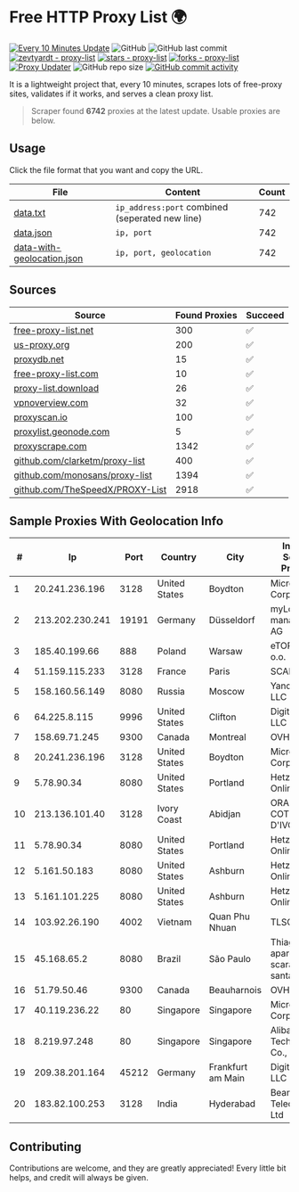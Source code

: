 
# Free HTTP Proxy List 🌍

[![Every 10 Minutes Update](https://github.com/mertguvencli/http-proxy-list/actions/workflows/main.yml/badge.svg?branch=main)](https://github.com/mertguvencli/http-proxy-list/actions/workflows/main.yml)
![GitHub](https://img.shields.io/github/license/mertguvencli/http-proxy-list)
![GitHub last commit](https://img.shields.io/github/last-commit/mertguvencli/http-proxy-list)
[![zevtyardt - proxy-list](https://img.shields.io/static/v1?label=zevtyardt&message=proxy-list&color=blue&logo=github)](https://github.com/zevtyardt/proxy-list "Go to GitHub repo")
[![stars - proxy-list](https://img.shields.io/github/stars/zevtyardt/proxy-list?style=social)](https://github.com/zevtyardt/proxy-list)
[![forks - proxy-list](https://img.shields.io/github/forks/zevtyardt/proxy-list?style=social)](https://github.com/zevtyardt/proxy-list)
[![Proxy Updater](https://github.com/zevtyardt/proxy-list/workflows/Proxy%20Updater/badge.svg)](https://github.com/zevtyardt/proxy-list/actions?query=workflow:"Proxy+Updater")
![GitHub repo size](https://img.shields.io/github/repo-size/zevtyardt/proxy-list)
[![GitHub commit activity](https://img.shields.io/github/commit-activity/m/zevtyardt/proxy-list?logo=commits)](https://github.com/zevtyardt/proxy-list/commits/main)

It is a lightweight project that, every 10 minutes, scrapes lots of free-proxy sites, validates if it works, and serves a clean proxy list.

> Scraper found **6742** proxies at the latest update. Usable proxies are below.

## Usage

Click the file format that you want and copy the URL.

|File|Content|Count|
|----|-------|-----|
|[data.txt](https://raw.githubusercontent.com/mertguvencli/http-proxy-list/main/proxy-list/data.txt)|`ip_address:port` combined (seperated new line)|742|
|[data.json](https://raw.githubusercontent.com/mertguvencli/http-proxy-list/main/proxy-list/data.json)|`ip, port`|742|
|[data-with-geolocation.json](https://raw.githubusercontent.com/mertguvencli/http-proxy-list/main/proxy-list/data-with-geolocation.json)|`ip, port, geolocation`|742|

## Sources

|Source|Found Proxies|Succeed|
|------|-------------|-------|
|[free-proxy-list.net](https://free-proxy-list.net)|300|✅|
|[us-proxy.org](https://www.us-proxy.org)|200|✅|
|[proxydb.net](http://proxydb.net)|15|✅|
|[free-proxy-list.com](https://free-proxy-list.com/?page=&port=&type%5B%5D=http&type%5B%5D=https&up_time=0&search=Search)|10|✅|
|[proxy-list.download](https://www.proxy-list.download/HTTP)|26|✅|
|[vpnoverview.com](https://vpnoverview.com/privacy/anonymous-browsing/free-proxy-servers)|32|✅|
|[proxyscan.io](https://www.proxyscan.io)|100|✅|
|[proxylist.geonode.com](https://proxylist.geonode.com/api/proxy-list?limit=300&page=1&sort_by=lastChecked&sort_type=desc&protocols=http,https)|5|✅|
|[proxyscrape.com](https://api.proxyscrape.com/v2/?request=displayproxies&protocol=http&timeout=10000&country=all&ssl=all&anonymity=all)|1342|✅|
|[github.com/clarketm/proxy-list](https://raw.githubusercontent.com/clarketm/proxy-list/master/proxy-list-raw.txt)|400|✅|
|[github.com/monosans/proxy-list](https://raw.githubusercontent.com/monosans/proxy-list/main/proxies/http.txt)|1394|✅|
|[github.com/TheSpeedX/PROXY-List](https://raw.githubusercontent.com/TheSpeedX/PROXY-List/master/http.txt)|2918|✅|


## Sample Proxies With Geolocation Info

|#|Ip|Port|Country|City|Internet Service Provider|
|-|--|----|-------|----|-------------------------|
|1|20.241.236.196|3128|United States|Boydton|Microsoft Corporation|
|2|213.202.230.241|19191|Germany|Düsseldorf|myLoc managed IT AG|
|3|185.40.199.66|888|Poland|Warsaw|eTOP sp. z o.o.|
|4|51.159.115.233|3128|France|Paris|SCALEWAY|
|5|158.160.56.149|8080|Russia|Moscow|Yandex.Cloud LLC|
|6|64.225.8.115|9996|United States|Clifton|DigitalOcean, LLC|
|7|158.69.71.245|9300|Canada|Montreal|OVH SAS|
|8|20.241.236.196|3128|United States|Boydton|Microsoft Corporation|
|9|5.78.90.34|8080|United States|Portland|Hetzner Online GmbH|
|10|213.136.101.40|3128|Ivory Coast|Abidjan|ORANGE COTE D'IVOIRE|
|11|5.78.90.34|8080|United States|Portland|Hetzner Online GmbH|
|12|5.161.50.183|8080|United States|Ashburn|Hetzner Online GmbH|
|13|5.161.101.225|8080|United States|Ashburn|Hetzner Online GmbH|
|14|103.92.26.190|4002|Vietnam|Quan Phu Nhuan|TLSOFT|
|15|45.168.65.2|8080|Brazil|São Paulo|Thiago aparecido scaramuzza santana|
|16|51.79.50.46|9300|Canada|Beauharnois|OVH SAS|
|17|40.119.236.22|80|Singapore|Singapore|Microsoft Corporation|
|18|8.219.97.248|80|Singapore|Singapore|Alibaba (US) Technology Co., Ltd.|
|19|209.38.201.164|45212|Germany|Frankfurt am Main|DigitalOcean, LLC|
|20|183.82.100.253|3128|India|Hyderabad|Beam Telecom Pvt Ltd|



## Contributing

Contributions are welcome, and they are greatly appreciated! Every
little bit helps, and credit will always be given.


